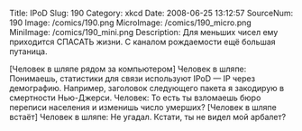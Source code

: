 Title: IPoD 
Slug: 190 
Category: xkcd 
Date: 2008-06-25 13:12:57 
SourceNum: 190 
Image: /comics/190.png 
MicroImage: /comics/190_micro.png 
MiniImage: /comics/190_mini.png 
Description: Для меньших чисел ему приходится СПАСАТЬ жизни. С каналом рождаемости ещё большая путаница. 

[Человек в шляпе рядом за компьютером]
Человек в шляпе: Понимаешь, статистики для связи используют IPoD — IP через демографию. Например, заголовок следующего пакета я закодирую в смертности Нью-Джерси.
Человек: То есть ты взломаешь бюро переписи населения и изменишь число умерших?
[Человек в шляпе встаёт]
Человек в шляпе: Не угадал. Кстати, ты не видел мой арбалет?